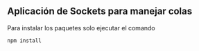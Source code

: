 ## Aplicación de Sockets para manejar colas

Para instalar los paquetes solo ejecutar el comando

``````
npm install
``````